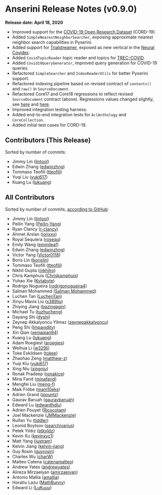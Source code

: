 # Anserini Release Notes (v0.9.0)

**Release date: April 18, 2020**

+ Improved support for the [COVID-19 Open Research Dataset](https://pages.semanticscholar.org/coronavirus-research) (CORD-19).
+ Added `SimpleNearestNeighborSearcher`, exposing approximate nearest neighbor search capabilities in Pyserini.
+ Added support for [Trialstreamer](https://trialstreamer.robotreviewer.net/), exposed as new vertical in the [Neural Covidex](http://covidex.ai/).
+ Added `CovidTopicReader` topic reader and topics for [TREC-COVID](https://ir.nist.gov/covidSubmit/).
+ Added `Covid19QueryGenerator`, improved query generation for COVID-19 queries.
+ Refactored `SimpleSearcher` and `IndexReaderUtils` for better Pyserini support.
+ Refactored indexing pipeline based on revised contract of `contents()` and `raw()` in `SourceDocument`.
+ Refactored Core17 and Core18 regressions to reflect revised `SourceDocument` contract (above). Regressions values changed slightly, see [here](https://github.com/castorini/anserini/blob/master/docs/regressions-log.md#april-7-2020) and [here](https://github.com/castorini/anserini/blob/master/docs/regressions-log.md#april-12-2020).
+ Improved integration testing harness.
+ Added end-to-end integration tests for `AclAnthology` and `CoreCollection`.
+ Added initial test cases for CORD-19.

## Contributors (This Release)

Sorted by number of commits:

+ Jimmy Lin ([lintool](https://github.com/lintool))
+ Edwin Zhang ([edwinzhng](https://github.com/edwinzhng))
+ Tommaso Teofili ([tteofili](https://github.com/tteofili))
+ Yuqi Liu ([yuki617](https://github.com/yuki617))
+ Kuang Lu ([lukuang](https://github.com/lukuang))

## All Contributors

Sorted by number of commits, [according to GitHub](https://github.com/castorini/Anserini/graphs/contributors):

+ Jimmy Lin ([lintool](https://github.com/lintool))
+ Peilin Yang ([Peilin-Yang](https://github.com/Peilin-Yang))
+ Ryan Clancy ([r-clancy](https://github.com/r-clancy))
+ Ahmet Arslan ([iorixxx](https://github.com/iorixxx))
+ Royal Sequiera ([rosequ](https://github.com/rosequ))
+ Emily Wang ([emmileaf](https://github.com/emmileaf))
+ Edwin Zhang ([edwinzhng](https://github.com/edwinzhng))
+ Victor Yang ([Victor0118](https://github.com/Victor0118))
+ Boris Lin ([borislin](https://github.com/borislin))
+ Tommaso Teofili ([tteofili](https://github.com/tteofili))
+ Nikhil Gupta ([nikhilro](https://github.com/nikhilro))
+ Chris Kamphuis ([Chriskamphuis](https://github.com/Chriskamphuis))
+ Yuhao Xie ([Kytabyte](https://github.com/Kytabyte))
+ Rodrigo Nogueira ([rodrigonogueira4](https://github.com/rodrigonogueira4))
+ Salman Mohammed ([Salman Mohammed](https://github.com/salman1993))
+ Luchen Tan ([LuchenTan](https://github.com/LuchenTan))
+ Xinyu Mavis Liu ([x389liu](https://github.com/x389liu))
+ Zhiying Jiang ([bazingagin](https://github.com/bazingagin))
+ Michael Tu ([tuzhucheng](https://github.com/tuzhucheng))
+ Dayang Shi ([dyshi](https://github.com/dyshi))
+ Zeynep Akkalyoncu Yilmaz ([zeynepakkalyoncu](https://github.com/zeynepakkalyoncu))
+ Peng Shi ([Impavidity](https://github.com/Impavidity))
+ Xin Qian ([xeniaqian94](https://github.com/xeniaqian94))
+ Kuang Lu ([lukuang](https://github.com/lukuang))
+ Adam Roegiest ([aroegies](https://github.com/aroegies))
+ Weihua Li ([w329li](https://github.com/w329li))
+ Toke Eskildsen ([tokee](https://github.com/tokee))
+ Zhaohao Zeng ([matthew-z](https://github.com/matthew-z))
+ Yuqi Kiu ([yuki617](https://github.com/yuki617))
+ Xing Niu ([xingniu](https://github.com/xingniu))
+ Ronak Pradeep ([ronakice](https://github.com/ronakice))
+ Mina Farid ([minafarid](https://github.com/minafarid))
+ Mengfei Liu ([meng-f](https://github.com/meng-f))
+ Maik Fröbe ([mam10eks](https://github.com/mam10eks))
+ Adrien Grand ([jpountz](https://github.com/jpountz))
+ Gaurav Baruah ([gauravbaruah](https://github.com/gauravbaruah))
+ Edward Lu ([edwardhdlu](https://github.com/edwardhdlu))
+ Adrien Pouyet ([Ricocotam](https://github.com/Ricocotam))
+ Joel Mackenzie ([JMMackenzie](https://github.com/JMMackenzie))
+ Ruifan Yu ([tiddler](https://github.com/tiddler))
+ Leonid Boytsov ([searchivarius](https://github.com/searchivarius))
+ Petek Yıldız ([ptkyldz](https://github.com/ptkyldz))
+ Kevin Xu ([kevinxyc1](https://github.com/kevinxyc1))
+ Matt Yang ([justram](https://github.com/justram))
+ Kelvin Jiang ([kelvin-jiang](https://github.com/kelvin-jiang))
+ Guy Rosin ([guyrosin](https://github.com/guyrosin))
+ Charles Wu ([charW](https://github.com/charW))
+ Matteo Catena ([catenamatteo](https://github.com/catenamatteo))
+ Andrew Yates ([andrewyates](https://github.com/andrewyates))
+ Alireza Mirzaeiyan ([amirzaeiyan](https://github.com/amirzaeiyan))
+ Antonio Mallia ([amallia](https://github.com/amallia))
+ Horatiu Lazu ([MathBunny](https://github.com/MathBunny))
+ Edward Li ([LuKuuu](https://github.com/LuKuuu))
